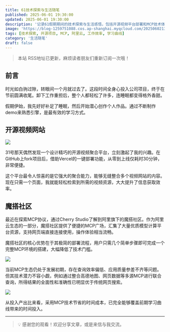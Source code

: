 ```yaml
---
title: 61技术探索与生活随笔
published: 2025-06-01 19:30:00
updated: 2025-06-01 19:30:00
description: '记录61假期期间的技术探索与生活感悟，包括开源视频平台部署和MCP技术体验。'
image: 'https://blog-1259751088.cos.ap-shanghai.myqcloud.com/20250602134914997.png?imageSlim'
tags: [技术探索, 开源项目, MCP, 阿里云, 工作效率, 学习曲线]
category: '生活随笔'
draft: false
---
```


> 本站 RSS地址已更新，麻烦读者朋友们重新订阅一次哦！

## 前言

时光如白驹过隙，转眼间一个月就过去了。这段时间全身心投入公司项目，终于在节前圆满收尾。卸下工作重担后，整个人都轻松了许多，连睡眠都变得格外香甜。

假期伊始，我先好好补足了睡眠，然后开始潜心创作个人作品。通过不断制作demo来熟悉引擎，是最有效的学习方式。

## 开源视频网站

![](https://blog-1259751088.cos.ap-shanghai.myqcloud.com/20250602134914997.png?imageSlim)

31号那天偶然发现一个设计精巧的开源视频聚合平台，立刻激起了我的兴趣。在GitHub上fork项目后，借助Vercel的一键部署功能，从零到上线仅耗时30分钟，非常便捷。

这个平台最令人惊喜的是它强大的聚合能力，能够无缝整合多个视频网站的内容。现在只需一个页面，我就能轻松检索到所需的视频资源，大大提升了信息获取效率。

## 魔搭社区

最近在探索MCP协议，通过Cherry Studio了解到阿里旗下的魔搭社区。作为阿里云生态的一部分，魔搭社区提供了便捷的MCP广场，汇集了大量优质模型计算平台资源，支持网页端直接连接使用，操作体验相当流畅。

魔搭社区的核心优势在于其极简的部署流程，用户只需几个简单步骤即可完成一个完整MCP环境的搭建，大幅降低了技术门槛。

![](https://blog-1259751088.cos.ap-shanghai.myqcloud.com/20250602160056648.png?imageSlim)

当前MCP生态仍处于发展初期，存在查询效率偏低、应用质量参差不齐等问题。但其技术潜力不容小觑，例如通过整合高德地图、网页数据等多源MCP进行联合查询，所得结果的全面性和准确性已明显优于传统网页搜索。

![](https://blog-1259751088.cos.ap-shanghai.myqcloud.com/20250602160339890.png?imageSlim)

从投入产出比来看，采用MCP技术节省的时间成本，已完全能够覆盖前期学习曲线带来的时间投入。

---

> 💡 感谢您的观看！欢迎分享文章，或是来信与我交流。
